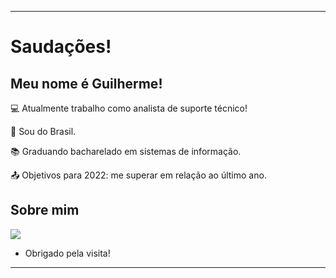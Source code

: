 ----------------------------------------------------------------------------

# Saudações!

 

## Meu nome é Guilherme!

 

:computer: Atualmente trabalho como analista de suporte técnico!

:house_with_garden: Sou do Brasil.

:books: Graduando bacharelado em sistemas de informação.

:outbox_tray: Objetivos para 2022: me superar em relação ao último ano.

 

## Sobre mim


<a href="https://www.linkedin.com/in/guilherme-reis-3546961a9/" alt="linkedin" target="_blank">

<img src="https://img.shields.io/badge/LinkedIn-%230077B5.svg?&style=flat-square&logo=linkedin&logoColor=white">

</a>



- Obrigado pela visita!

----------------------------------------------------------------------------------

